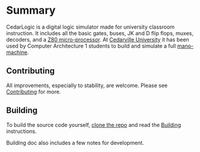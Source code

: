 
# Summary

CedarLogic is a digital logic simulator made for university classroom instruction. It includes all the basic gates, buses, JK and D flip flops, muxes, decoders, and a [Z80 micro-processor](https://en.wikipedia.org/wiki/Zilog_Z80). At [Cedarville University](https://www.cedarville.edu/) it has been used by Computer Architecture 1 students to build and simulate a full [mano-machine](https://en.wikipedia.org/wiki/Mano_machine). 

## Contributing

All improvements, especially to stability, are welcome. Please see [Contributing](./docs/Contributing.md) for more.

## Building

To build the source code yourself, [clone the repo](https://docs.github.com/en/repositories/creating-and-managing-repositories/cloning-a-repository)
and read the [Building](./docs/Building.md) instructions.

Building doc also includes a few notes for development.
